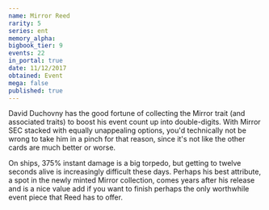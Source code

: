 ```yaml
---
name: Mirror Reed
rarity: 5
series: ent
memory_alpha:
bigbook_tier: 9
events: 22
in_portal: true
date: 11/12/2017
obtained: Event
mega: false
published: true
---
```


David Duchovny has the good fortune of collecting the Mirror trait (and associated traits) to boost his event count up into double-digits. With Mirror SEC stacked with equally unappealing options, you'd technically not be wrong to take him in a pinch for that reason, since it's not like the other cards are much better or worse.

On ships, 375% instant damage is a big torpedo, but getting to twelve seconds alive is increasingly difficult these days. Perhaps his best attribute, a spot in the newly minted Mirror collection, comes years after his release and is a nice value add if you want to finish perhaps the only worthwhile event piece that Reed has to offer.
